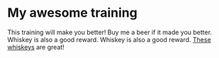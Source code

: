 # My awesome training
This training will make you better!
Buy me a beer if it made you better.
Whiskey is also a good reward.
Whiskey is also a good reward.
[These whiskeys](whiskeys.md) are great!
